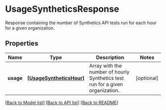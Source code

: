 # UsageSyntheticsResponse

Response containing the number of Synthetics API tests run for each hour for a given organization.

## Properties

| Name      | Type                                                | Description                                                                   | Notes      |
| --------- | --------------------------------------------------- | ----------------------------------------------------------------------------- | ---------- |
| **usage** | [**[UsageSyntheticsHour]**](UsageSyntheticsHour.md) | Array with the number of hourly Synthetics test run for a given organization. | [optional] |

[[Back to Model list]](README.md#documentation-for-models) [[Back to API list]](README.md#documentation-for-api-endpoints) [[Back to README]](README.md)
